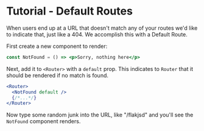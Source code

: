 # Tutorial - Default Routes

When users end up at a URL that doesn't match any of your routes we'd like to indicate that, just like a 404. We accomplish this with a Default Route.

First create a new component to render:

```jsx
const NotFound = () => <p>Sorry, nothing here</p>
```

Next, add it to `<Router>` with a `default` prop. This indicates to `Router` that it should be rendered if no match is found.

```jsx
<Router>
  <NotFound default />
  {/*...*/}
</Router>
```

Now type some random junk into the URL, like "/flakjsd" and you'll see the `NotFound` component renders.
